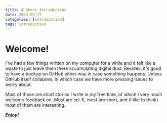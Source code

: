 ```yaml
---
title: A Short Introduction
date: 2023-09-27
categories: [introduction]
tags: introduction
---
```


# Welcome!
I've had a few things written on my computer for a while and it felt like a waste to just leave them there accumulating digital dust. Besides, it's good to have a backup on GitHub either way in case something happens. Unless GitHub itself collapses, in which case we have more pressing issues to worry about.

Most of these are short stories I write in my free time, of which I very much welcome feedback on. Most are sci-fi, most are short, and (I like to think) most of them are interesting.

**_Enjoy!_**